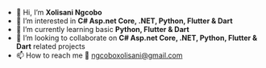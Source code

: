 - 👋 Hi, I’m **Xolisani Ngcobo**
- 👀 I’m interested in **C# Asp.net Core, .NET, Python, Flutter & Dart**
- 🌱 I’m currently learning basic **Python, Flutter & Dart**
- 💞️ I’m looking to collaborate on **C# Asp.net Core, .NET, Python, Flutter & Dart** related projects
- 📫 How to reach me 📧 ngcoboxolisani@gmail.com

<!---
Xolsann722/Xolsann722 is a ✨ special ✨ repository because its `README.md` (this file) appears on your GitHub profile.
You can click the Preview link to take a look at your changes.
--->
